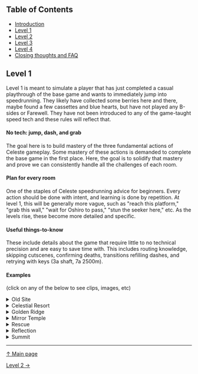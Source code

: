 ## Table of Contents
- [Introduction](#introduction)
- [Level 1](https://github.com/kwan22/habits/blob/main/level1.md)
- [Level 2](https://github.com/kwan22/habits/blob/main/level2.md)
- [Level 3](https://github.com/kwan22/habits/blob/main/level3.md)
- [Level 4](https://github.com/kwan22/habits/blob/main/level4.md)
- [Closing thoughts and FAQ](https://github.com/kwan22/habits/blob/main/conclusions-faq.md)

## Level 1

Level 1 is meant to simulate a player that has just completed a casual playthrough of the base game and wants to immediately jump into speedrunning. They likely have collected some berries here and there, maybe found a few cassettes and blue hearts, but have not played any B-sides or Farewell. They have not been introduced to any of the game-taught speed tech and these rules will reflect that.

#### No tech: jump, dash, and grab  
The goal here is to build mastery of the three fundamental actions of Celeste gameplay. Some mastery of these actions is demanded to complete the base game in the first place. Here, the goal is to solidify that mastery and prove we can consistently handle all the challenges of each room.

#### Plan for every room  
One of the staples of Celeste speedrunning advice for beginners. Every action should be done with intent, and learning is done by repetition. At level 1, this will be generally more vague, such as "reach this platform," "grab this wall," "wait for Oshiro to pass," "stun the seeker here," etc. As the levels rise, these become more detailed and specific.

#### Useful things-to-know  
These include details about the game that require little to no technical precision and are easy to save time with. This includes routing knowledge, skipping cutscenes, confirming deaths, transitions refilling dashes, and retrying with keys (3a shaft, 7a 2500m).

#### Examples

(click on any of the below to see clips, images, etc)

<details>
<summary>Old Site</summary>

The last Badeline room conveniently has a dev shortcut. Jump off the crumble block to make it disappear faster. Maneuvering around the ice block opens up another shortcut: lining up against the wall above it may be useful. Be sure to not grab when passing by it. <br>
<img src = "https://github.com/kwan22/habits/blob/main/images/lv1/2a_intervention_dev.webp" width = "480">
  
The plan for the last few coins in the Badeline chase sequence is to never cross your own path. <br>
<img src = "https://github.com/kwan22/habits/blob/main/images/lv1/2a_intervention.png" width = "480">
</details>

<details>
  <summary>Celestial Resort</summary>
  
Transitions refill dashes! <br>
<img src = "https://github.com/kwan22/habits/blob/main/images/lv1/3a_key1.webp" width = "480">

The "red dot": be aware of when Oshiro is about to charge and ensure you have space to dodge. Whether your strat is able to line up with the Oshiro cycles shown in the clips depends on your movement: apply the red-dot principle to whatever Oshiro cycle you end up settling upon. <br>
    <img src = "https://github.com/kwan22/habits/blob/main/images/lv1/3a_final_1.webp" width = "480">
    <img src = "https://github.com/kwan22/habits/blob/main/images/lv1/3a_final_2.webp" width = "480">
    <img src = "https://github.com/kwan22/habits/blob/main/images/lv1/3a_final_3.webp" width = "480">
</details>

<details>
  <summary>Golden Ridge</summary>
  Generally, horizontal dashing cuts through strong wind much better than updiagonal dashes <br>
    <img src = "https://github.com/kwan22/habits/blob/main/images/lv1/4a_snowball_4springs.webp" width = "480">
    <img src = "https://github.com/kwan22/habits/blob/main/images/lv1/4a_snowball_final.webp" width = "480">
</details>

<details>
  <summary>Mirror Temple</summary>
    
  Skip the depths key & door using the secret route for the heart. <br>
  <img src = "https://github.com/kwan22/habits/blob/main/images/lv1/5a_depths_keyskip.png" width = "480">

  Use seekers to hit coins for you. <br>
  <img src = "https://github.com/kwan22/habits/blob/main/images/lv1/5a_unraveling_coin1.webp" width = "480">
  <img src = "https://github.com/kwan22/habits/blob/main/images/lv1/5a_unraveling_2ndlast.webp" width = "480"> <br>

  Learn to feel comfortable with stunning a charging seeker. Similar to the Oshiro red-dot: make it a priority to deal with these before making progress. Seekers are much smaller and easier to jump over, so stunning them gives you several seconds of free movement. The easiest way to do this is to do a big jump as they approach, and then dash down onto their heads as they pass under you. <br>
  <img src = "https://github.com/kwan22/habits/blob/main/images/lv1/5a_unraveling_final_cut.webp" width = "480"><br>
  Aim for the high ground! Try to not let seekers approach you from above: letting them approach you from below or horizontally is much more reliable in jumping on top of them (cue Star Wars memes).<br>
  
  Seekers are technically deterministic but can have wildly different behaviors with slight changes in movement. Learning to stun seekers on command allows us a few seconds of free movement and mitigates their unpredictable behavior. You may find that you need to stun seekers in different spots than the strats shown here.
  
  Route for getting search keys that avoids the most seekers. <br>
  <img src = "https://github.com/kwan22/habits/blob/main/images/lv1/5a_search_keys.png" alt = "5a_search_keys" width = "960">
</details>

<details>
  <summary>Rescue</summary>
  Theo is a particularly challenging mechanic and deserves its own section.
  
  As mentioned earlier in the 5a section, seekers are easier to deal with if you're not below them. <br>
  <img src = "https://github.com/kwan22/habits/blob/main/images/lv1/5a_rescue_nofear_slow.webp" alt = "5a_rescue_nofear" width = "480"> <br>
  The red-dot principle still applies. Seekers can charge even when they're offscreen and can quickly catch up to you while you're throwing and regrabbing Theo. 

  Stunning a seeker while carrying Theo is a bit trickier since you can't dash while holding Theo. Handle the seeker and Theo separately, stunning the seeker where you can. A common tactic is to jump over the seeker, throw Theo forward, and then stun the seeker using the jump+downdash method. <br>
<img src = "https://github.com/kwan22/habits/blob/main/images/lv1/5a_rescue_berryroom_slow1.webp" width = "480">
<img src = "https://github.com/kwan22/habits/blob/main/images/lv1/5a_rescue_berryroom_slow2.webp" width = "480">

  No shame in sending Theo down the swap block first, but we can make this in 1 trip by doing a "dash, grab, and jump" combo instead of the usual "jump, dash, and grab". <br>
  <img src = "https://github.com/kwan22/habits/blob/main/images/lv1/5a_rescue_2seeker_fast.webp" width = "480">

  Stick to the plan: make sure the seeker is stunned if you tried but missed it. Your plan should be movement you are familiar with and practiced in so you don't need to improvise. <br>
  <img src = "https://github.com/kwan22/habits/blob/main/images/lv1/5a_rescue_seeker_final_1miss_slow.webp" width = "480">
</details>

<details>
  <summary>Reflection</summary>

  There are 6 route forks between top and bottom routes in Hollows. The 1st and last forks are relatively inconsequential (bottom for 1st fork and top for last fork are generally recommended, pick your favorite), but forks 2-5 should be prescribed.

Go top on both 2nd and 3rd forks. <br>
<img src = "https://github.com/kwan22/habits/blob/main/images/lv1/6a_hollows_2ndsplit.png" width = "480">
<img src = "https://github.com/kwan22/habits/blob/main/images/lv1/6a_hollows_3rdsplit.png" width = "480"> <br>
Go bottom on the 4th and top on the 5th forks. <br>
<img src = "https://github.com/kwan22/habits/blob/main/images/lv1/6a_hollows_4th5thsplit.png" width = "960">

</details>
<details>
<summary>Summit</summary>
Take the berry route which can be easily accessed by using transitions to refill dashes. <br>
<img src = "https://github.com/kwan22/habits/blob/main/images/lv1/7a_2k_toproute.webp" width = "480">
</details>

---

[&#8593; Main page](https://github.com/kwan22/habits/blob/main/README.md)

[Level 2 &#8594;](https://github.com/kwan22/habits/blob/main/level2.md) 
